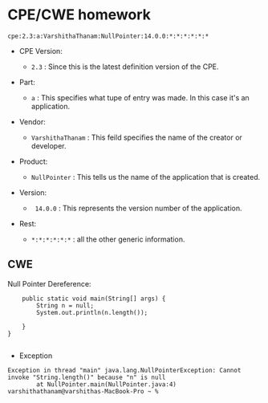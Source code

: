 
# CPE/CWE homework

`` cpe:2.3:a:VarshithaThanam:NullPointer:14.0.0:*:*:*:*:*:* ``


- CPE Version:
  - ``2.3`` : Since this is the latest definition version of the CPE.

- Part:
  - ``a`` : This specifies what tupe of entry was made. In this case it's an application. 
- Vendor:
  - ``VarshithaThanam`` : This feild specifies the name of the creator or developer.
- Product:
  - ``NullPointer`` : This tells us the name of the application that is created.
- Version:
  - `` 14.0.0`` : This represents the version number of the application.
- Rest:
  - ``*:*:*:*:*:*`` : all the other generic information.

## CWE

Null Pointer Dereference:









```public class NullPointer {
    public static void main(String[] args) {
        String n = null;
        System.out.println(n.length());

    }
}


```
- Exception 

```
Exception in thread "main" java.lang.NullPointerException: Cannot invoke "String.length()" because "n" is null
        at NullPointer.main(NullPointer.java:4)
varshithathanam@varshithas-MacBook-Pro ~ % 

```




